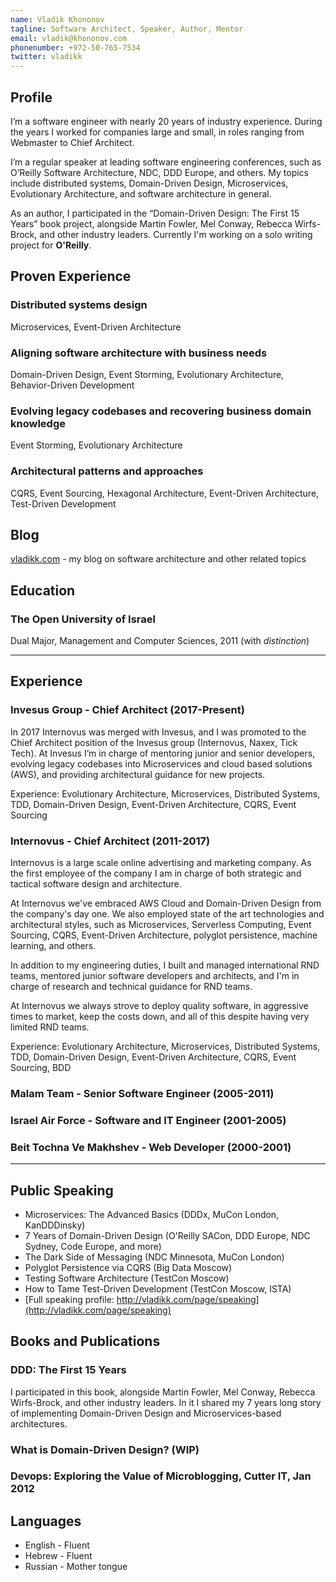 ```yaml
---
name: Vladik Khononov
tagline: Software Architect, Speaker, Author, Mentor
email: vladik@khononov.com
phonenumber: +972-50-765-7534
twitter: vladikk
---
```


## Profile
I’m a software engineer with nearly 20 years of industry experience. During the years I worked for companies large and small, in roles ranging from Webmaster to Chief Architect.

I’m a regular speaker at leading software engineering conferences, such as O’Reilly Software Architecture, NDC, DDD Europe, and others. My topics include distributed systems, Domain-Driven Design, Microservices, Evolutionary Architecture, and software architecture in general.

As an author, I participated in the “Domain-Driven Design: The First 15 Years” book project, alongside Martin Fowler, Mel Conway, Rebecca Wirfs-Brock, and other industry leaders. Currently I'm working on a solo writing project for **O'Reilly**.

## Proven Experience

### Distributed systems design
Microservices, Event-Driven Architecture

### Aligning software architecture with business needs
Domain-Driven Design, Event Storming, Evolutionary Architecture, Behavior-Driven Development

### Evolving legacy codebases and recovering business domain knowledge
Event Storming, Evolutionary Architecture

### Architectural patterns and approaches
CQRS, Event Sourcing, Hexagonal Architecture, Event-Driven Architecture, Test-Driven Development

## Blog
[vladikk.com](https://vladikk.com) - my blog on software architecture and other related topics

## Education
### The Open University of Israel
Dual Major, Management and Computer Sciences, 2011 (with *distinction*)

---

## Experience

### Invesus Group - Chief Architect (2017-Present)
In 2017 Internovus was merged with Invesus, and I was promoted to the Chief Architect position of the Invesus group (Internovus, Naxex, Tick Tech). At Invesus I’m in charge of mentoring junior and senior developers, evolving legacy codebases into Microservices and cloud based solutions (AWS), and providing architectural guidance for new projects.

Experience: Evolutionary Architecture, Microservices, Distributed Systems, TDD, Domain-Driven Design, Event-Driven Architecture, CQRS, Event Sourcing

### Internovus - Chief Architect (2011-2017)
Internovus is a large scale online advertising and marketing company. As the first employee of the company I am in charge of both strategic and tactical software design and architecture. 

At Internovus we've embraced AWS Cloud and Domain-Driven Design from the company's day one. We also employed state of the art technologies and architectural styles, such as Microservices, Serverless Computing, Event Sourcing, CQRS, Event-Driven Architecture, polyglot persistence, machine learning, and others.

In addition to my engineering duties, I built and managed international RND teams, mentored junior software developers and architects, and I'm in charge of research and technical guidance for RND teams.

At Internovus we always strove to deploy quality software, in aggressive times to market, keep the costs down, and all of this despite having very limited RND teams.

Experience: Evolutionary Architecture, Microservices, Distributed Systems, TDD, Domain-Driven Design, Event-Driven Architecture, CQRS, Event Sourcing, BDD

### Malam Team - Senior Software Engineer (2005-2011)

### Israel Air Force - Software and IT Engineer (2001-2005)

### Beit Tochna Ve Makhshev - Web Developer (2000-2001)

---

## Public Speaking
* Microservices: The Advanced Basics (DDDx, MuCon London, KanDDDinsky)
* 7 Years of Domain-Driven Design (O'Reilly SACon, DDD Europe, NDC Sydney, Code Europe, and more)
* The Dark Side of Messaging (NDC Minnesota, MuCon London)
* Polyglot Persistence via CQRS (Big Data Moscow)
* Testing Software Architecture (TestCon Moscow)
* How to Tame Test-Driven Development (TestCon Moscow, ISTA)
* [Full speaking profile: http://vladikk.com/page/speaking](http://vladikk.com/page/speaking)

## Books and Publications
### DDD: The First 15 Years
I participated in this book, alongside Martin Fowler, Mel Conway, Rebecca Wirfs-Brock, and other industry leaders. In it I shared my 7 years long story of implementing Domain-Driven Design and Microservices-based architectures.

### What is Domain-Driven Design? (WIP)

### Devops: Exploring the Value of Microblogging, Cutter IT, Jan 2012

## Languages
* English - Fluent
* Hebrew - Fluent
* Russian - Mother tongue